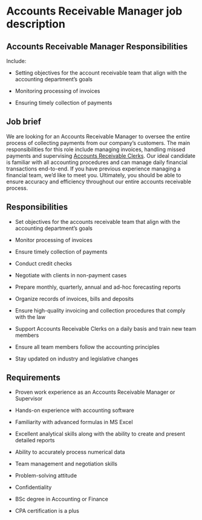 # Accounts Receivable Manager job description


## Accounts Receivable Manager Responsibilities

Include:

* Setting objectives for the account receivable team that align with the accounting department’s goals

* Monitoring processing of invoices

* Ensuring timely collection of payments


## Job brief

We are looking for an Accounts Receivable Manager to oversee the entire process of collecting payments from our company’s customers.
The main responsibilities for this role include managing invoices, handling missed payments and supervising <a href="https://resources.workable.com/accounts-receivable-clerk-job-description" target="_blank">Accounts Receivable Clerks</a>. Our ideal candidate is familiar with all accounting procedures and can manage daily financial transactions end-to-end. If you have previous experience managing a financial team, we’d like to meet you.
Ultimately, you should be able to ensure accuracy and efficiency throughout our entire accounts receivable process.


## Responsibilities

* Set objectives for the accounts receivable team that align with the accounting department’s goals

* Monitor processing of invoices

* Ensure timely collection of payments

* Conduct credit checks

* Negotiate with clients in non-payment cases

* Prepare monthly, quarterly, annual and ad-hoc forecasting reports

* Organize records of invoices, bills and deposits

* Ensure high-quality invoicing and collection procedures that comply with the law

* Support Accounts Receivable Clerks on a daily basis and train new team members

* Ensure all team members follow the accounting principles

* Stay updated on industry and legislative changes


## Requirements

* Proven work experience as an Accounts Receivable Manager or Supervisor

* Hands-on experience with accounting software

* Familiarity with advanced formulas in MS Excel

* Excellent analytical skills along with the ability to create and present detailed reports

* Ability to accurately process numerical data

* Team management and negotiation skills

* Problem-solving attitude

* Confidentiality

* BSc degree in Accounting or Finance

* CPA certification is a plus
